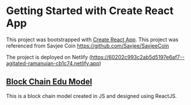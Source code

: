 # Getting Started with Create React App

This project was bootstrapped with [Create React App](https://github.com/facebook/create-react-app).
This project was referenced from Savjee Coin https://github.com/Savjee/SavjeeCoin

The project is deployed on Netlify (https://60202c993c2ab5d5197e6af7--agitated-ramanujan-cb1c74.netlify.app)

## [Block Chain Edu Model](https://agitated-ramanujan-cb1c74.netlify.app)

This is a block chain model created in JS and designed using ReactJS.
